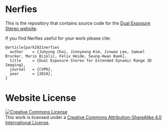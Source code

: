 # Nerfies

This is the repository that contains source code for the [Dual Exposure Stereo website](https://juhyc.github.io/ADEC/).

If you find Nerfies useful for your work please cite:
```
@article{park2021nerfies
  author    = {Juhyung Choi, Jinnyeong Kim, Jinwoo Lee, Samuel Brucker, Mario Bijelic, Felix Heide, Seung-Hwan Baek},
  title     = {Dual Exposure Stereo for Extended Dynamic Range 3D Imaging},
  journal   = {CVPR},
  year      = {2024},
}
```

# Website License
<a rel="license" href="http://creativecommons.org/licenses/by-sa/4.0/"><img alt="Creative Commons License" style="border-width:0" src="https://i.creativecommons.org/l/by-sa/4.0/88x31.png" /></a><br />This work is licensed under a <a rel="license" href="http://creativecommons.org/licenses/by-sa/4.0/">Creative Commons Attribution-ShareAlike 4.0 International License</a>.
